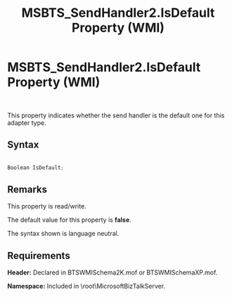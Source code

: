 ﻿---
title: MSBTS_SendHandler2.IsDefault Property (WMI)
TOCTitle: MSBTS_SendHandler2.IsDefault Property (WMI)
ms:assetid: fb3441a8-187d-4a4b-888a-387093c58c33
ms:mtpsurl: https://msdn.microsoft.com/en-us/library/Aa562077(v=BTS.80)
ms:contentKeyID: 51533640
ms.date: 08/30/2017
mtps_version: v=BTS.80
---

# MSBTS\_SendHandler2.IsDefault Property (WMI)

 

This property indicates whether the send handler is the default one for this adapter type.

## Syntax

```C#
  
Boolean IsDefault;  
```

## Remarks

This property is read/write.

The default value for this property is **false**.

The syntax shown is language neutral.

## Requirements

**Header:** Declared in BTSWMISchema2K.mof or BTSWMISchemaXP.mof.

**Namespace:** Included in \\root\\MicrosoftBizTalkServer.


